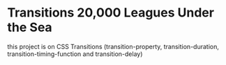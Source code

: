 # Transitions 20,000 Leagues Under the Sea
this project is on CSS Transitions (transition-property, transition-duration, transition-timing-function and transition-delay)
